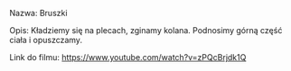 Nazwa:
Bruszki

Opis:
Kładziemy się na plecach, zginamy kolana. Podnosimy górną część ciała i opuszczamy.

Link do filmu:
https://www.youtube.com/watch?v=zPQcBrjdk1Q
